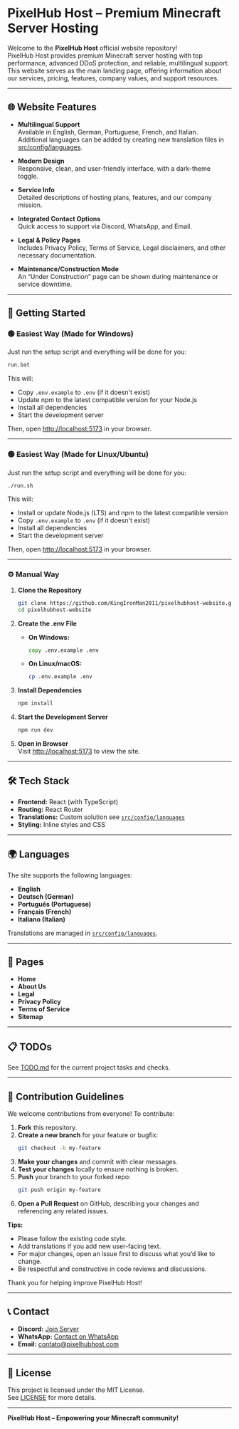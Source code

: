# PixelHub Host – Premium Minecraft Server Hosting

Welcome to the **PixelHub Host** official website repository!  
PixelHub Host provides premium Minecraft server hosting with top performance, advanced DDoS protection, and reliable, multilingual support.  
This website serves as the main landing page, offering information about our services, pricing, features, company values, and support resources.

---

## 🌐 Website Features

- **Multilingual Support**  
  Available in English, German, Portuguese, French, and Italian.  
  Additional languages can be added by creating new translation files in [src/config/languages](./src/config/languages).

- **Modern Design**  
  Responsive, clean, and user-friendly interface, with a dark-theme toggle.

- **Service Info**  
  Detailed descriptions of hosting plans, features, and our company mission.

- **Integrated Contact Options**  
  Quick access to support via Discord, WhatsApp, and Email.

- **Legal & Policy Pages**  
  Includes Privacy Policy, Terms of Service, Legal disclaimers, and other necessary documentation.

- **Maintenance/Construction Mode**  
  An “Under Construction” page can be shown during maintenance or service downtime.

---

## 🚀 Getting Started

### 🟢 Easiest Way (Made for Windows)

Just run the setup script and everything will be done for you:

```cmd
run.bat
```

This will:

- Copy `.env.example` to `.env` (if it doesn't exist)
- Update npm to the latest compatible version for your Node.js
- Install all dependencies
- Start the development server

Then, open [http://localhost:5173](http://localhost:5173) in your browser.

---

### 🟢 Easiest Way (Made for Linux/Ubuntu)

Just run the setup script and everything will be done for you:

```bash
./run.sh
```

This will:

- Install or update Node.js (LTS) and npm to the latest compatible version
- Copy `.env.example` to `.env` (if it doesn't exist)
- Install all dependencies
- Start the development server

Then, open [http://localhost:5173](http://localhost:5173) in your browser.

---

### ⚙️ Manual Way

1. **Clone the Repository**

   ```bash
   git clone https://github.com/KingIronMan2011/pixelhubhost-website.git
   cd pixelhubhost-website
   ```

2. **Create the .env File**

   - **On Windows:**
     ```cmd
     copy .env.example .env
     ```
   - **On Linux/macOS:**
     ```bash
     cp .env.example .env
     ```

3. **Install Dependencies**

   ```bash
   npm install
   ```

4. **Start the Development Server**

   ```bash
   npm run dev
   ```

5. **Open in Browser**  
   Visit [http://localhost:5173](http://localhost:5173) to view the site.

---

## 🛠️ Tech Stack

- **Frontend:** React (with TypeScript)
- **Routing:** React Router
- **Translations:** Custom solution see [`src/config/languages`](./src/config/languages)
- **Styling:** Inline styles and CSS

---

## 🌍 Languages

The site supports the following languages:

- **English**
- **Deutsch (German)**
- **Português (Portuguese)**
- **Français (French)**
- **Italiano (Italian)**

Translations are managed in [`src/config/languages`](./src/config/languages).

---

## 📄 Pages

- **Home**
- **About Us**
- **Legal**
- **Privacy Policy**
- **Terms of Service**
- **Sitemap**

---

## 📋 TODOs

See [TODO.md](./TODO.md) for the current project tasks and checks.

---

## 🤝 Contribution Guidelines

We welcome contributions from everyone! To contribute:

1. **Fork** this repository.
2. **Create a new branch** for your feature or bugfix:
   ```bash
   git checkout -b my-feature
   ```
3. **Make your changes** and commit with clear messages.
4. **Test your changes** locally to ensure nothing is broken.
5. **Push** your branch to your forked repo:
   ```bash
   git push origin my-feature
   ```
6. **Open a Pull Request** on GitHub, describing your changes and referencing any related issues.

**Tips:**

- Please follow the existing code style.
- Add translations if you add new user-facing text.
- For major changes, open an issue first to discuss what you’d like to change.
- Be respectful and constructive in code reviews and discussions.

Thank you for helping improve PixelHub Host!

---

## 📞 Contact

- **Discord:** [Join Server](https://discord.gg/mquaVhs5sr)
- **WhatsApp:** [Contact on WhatsApp](https://wa.me/5516993981473)
- **Email:** contato@pixelhubhost.com

---

## 📝 License

This project is licensed under the MIT License.  
See [LICENSE](./LICENSE.txt) for more details.

---

**PixelHub Host – Empowering your Minecraft community!**
